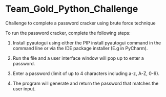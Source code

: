 # Team_Gold_Python_Challenge
Challenge to complete a password cracker using brute force technique

To run the password cracker, complete the following steps:

1. Install pyautogui using either the PIP install pyautogui command in the command line or via the IDE package installer (E.g in PyCharm).

2. Run the file and a user interface window will pop up to enter a password.

3. Enter a password (limit of up to 4 characters including a-z, A-Z, 0-9).

4. The program will generate and return the password that matches the user input.
